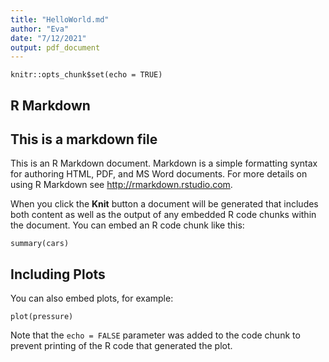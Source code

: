 ```yaml
---
title: "HelloWorld.md"
author: "Eva"
date: "7/12/2021"
output: pdf_document
---
```


```{r setup, include=FALSE}
knitr::opts_chunk$set(echo = TRUE)
```

## R Markdown
## This is a markdown file
This is an R Markdown document. Markdown is a simple formatting syntax for authoring HTML, PDF, and MS Word documents. For more details on using R Markdown see <http://rmarkdown.rstudio.com>.

When you click the **Knit** button a document will be generated that includes both content as well as the output of any embedded R code chunks within the document. You can embed an R code chunk like this:

```{r cars}
summary(cars)
```

## Including Plots

You can also embed plots, for example:

```{r pressure, echo=FALSE}
plot(pressure)
```

Note that the `echo = FALSE` parameter was added to the code chunk to prevent printing of the R code that generated the plot.
